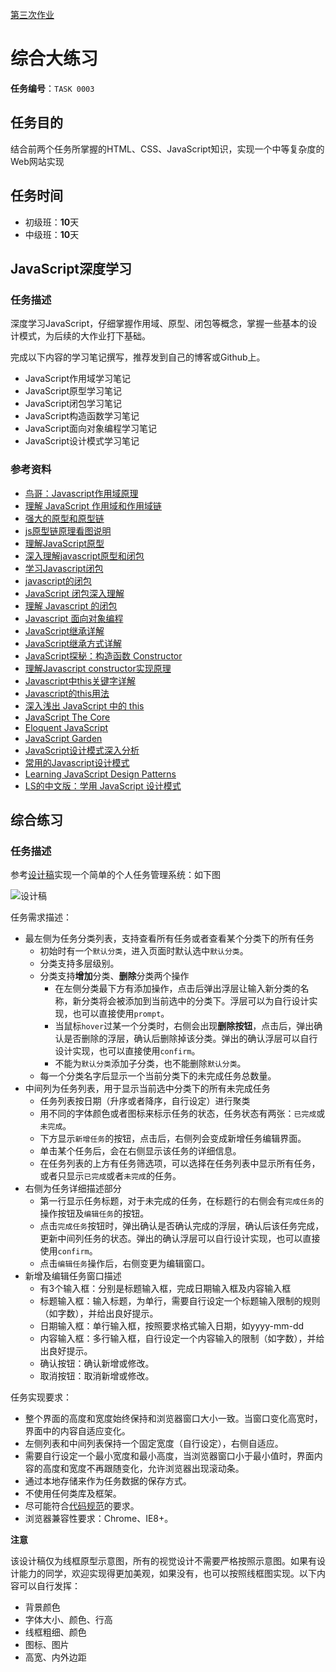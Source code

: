 [第三次作业](http://starkwang.github.io/IFE-Homework/task0003/work/starkwang/index.html)

# 综合大练习

**任务编号**：`TASK 0003`

## 任务目的

结合前两个任务所掌握的HTML、CSS、JavaScript知识，实现一个中等复杂度的Web网站实现

## 任务时间

- 初级班：**10**天
- 中级班：**10**天

## JavaScript深度学习

### 任务描述

深度学习JavaScript，仔细掌握作用域、原型、闭包等概念，掌握一些基本的设计模式，为后续的大作业打下基础。

完成以下内容的学习笔记撰写，推荐发到自己的博客或Github上。

* JavaScript作用域学习笔记
* JavaScript原型学习笔记
* JavaScript闭包学习笔记
* JavaScript构造函数学习笔记
* JavaScript面向对象编程学习笔记
* JavaScript设计模式学习笔记

### 参考资料

* [鸟哥：Javascript作用域原理](http://www.laruence.com/2009/05/28/863.html)
* [理解 JavaScript 作用域和作用域链](http://www.cnblogs.com/lhb25/archive/2011/09/06/javascript-scope-chain.html)
* [强大的原型和原型链](http://www.nowamagic.net/librarys/veda/detail/1648)
* [js原型链原理看图说明](http://www.jb51.net/article/30750.htm)
* [理解JavaScript原型](http://blog.jobbole.com/9648/)
* [深入理解javascript原型和闭包](http://www.cnblogs.com/wangfupeng1988/p/3977987.html)
* [学习Javascript闭包](http://www.ruanyifeng.com/blog/2009/08/learning_javascript_closures.html)
* [javascript的闭包](http://www.cnblogs.com/rubylouvre/archive/2009/07/24/1530074.html)
* [JavaScript 闭包深入理解](http://www.jb51.net/article/18303.htm)
* [理解 Javascript 的闭包](http://www.oschina.net/question/28_41112)
* [Javascript 面向对象编程](http://www.ruanyifeng.com/blog/2010/05/object-oriented_javascript_encapsulation.html)
* [JavaScript继承详解](http://www.cnblogs.com/sanshi/archive/2009/07/08/1519036.html)
* [JavaScript继承方式详解](http://segmentfault.com/a/1190000002440502)
* [JavaScript探秘：构造函数 Constructor](http://www.nowamagic.net/librarys/veda/detail/1642)
* [理解Javascript constructor实现原理](http://www.jb51.net/article/25027.htm)
* [Javascript中this关键字详解](http://www.cnblogs.com/justany/archive/2012/11/01/the_keyword_this_in_javascript.html)
* [Javascript的this用法](http://www.ruanyifeng.com/blog/2010/04/using_this_keyword_in_javascript.html)
* [深入浅出 JavaScript 中的 this](http://www.ibm.com/developerworks/cn/web/1207_wangqf_jsthis/index.html)
* [JavaScript The Core](http://dmitrysoshnikov.com/ecmascript/javascript-the-core/)
* [Eloquent JavaScript](http://eloquentjavascript.net/)
* [JavaScript Garden](http://bonsaiden.github.io/JavaScript-Garden/)
* [JavaScript设计模式深入分析](http://developer.51cto.com/art/201109/288650.htm)
* [常用的Javascript设计模式](http://blog.jobbole.com/29454/)
* [Learning JavaScript Design Patterns](http://addyosmani.com/resources/essentialjsdesignpatterns/book/)
* [LS的中文版：学用 JavaScript 设计模式](http://www.oschina.net/translate/learning-javascript-design-patterns)

## 综合练习

### 任务描述

参考[设计稿](img/design.png)实现一个简单的个人任务管理系统：如下图

![设计稿](img/design.jpg)

任务需求描述：

* 最左侧为任务分类列表，支持查看所有任务或者查看某个分类下的所有任务
    - 初始时有一个`默认分类`，进入页面时默认选中`默认分类`。
    - 分类支持多层级别。
    - 分类支持**增加**分类、**删除**分类两个操作
        - 在左侧分类最下方有添加操作，点击后弹出浮层让输入新分类的名称，新分类将会被添加到当前选中的分类下。浮层可以为自行设计实现，也可以直接使用`prompt`。
        - 当鼠标`hover`过某一个分类时，右侧会出现**删除按钮**，点击后，弹出确认是否删除的浮层，确认后删除掉该分类。弹出的确认浮层可以自行设计实现，也可以直接使用`confirm`。
        - 不能为`默认分类`添加子分类，也不能删除`默认分类`。
    * 每一个分类名字后显示一个当前分类下的未完成任务总数量。
* 中间列为任务列表，用于显示当前选中分类下的所有未完成任务
    - 任务列表按日期（升序或者降序，自行设定）进行聚类
    - 用不同的字体颜色或者图标来标示任务的状态，任务状态有两张：`已完成`或`未完成`。
    - 下方显示`新增任务`的按钮，点击后，右侧列会变成新增任务编辑界面。
    - 单击某个任务后，会在右侧显示该任务的详细信息。
    - 在任务列表的上方有任务筛选项，可以选择在任务列表中显示所有任务，或者只显示`已完成`或者`未完成`的任务。
* 右侧为任务详细描述部分
    - 第一行显示任务标题，对于未完成的任务，在标题行的右侧会有`完成任务`的操作按钮及`编辑任务`的按钮。
    - 点击`完成任务`按钮时，弹出确认是否确认完成的浮层，确认后该任务完成，更新中间列任务的状态。弹出的确认浮层可以自行设计实现，也可以直接使用`confirm`。
    - 点击`编辑任务`操作后，右侧变更为编辑窗口。
* 新增及编辑任务窗口描述
    - 有3个输入框：分别是标题输入框，完成日期输入框及内容输入框
    - 标题输入框：输入标题，为单行，需要自行设定一个标题输入限制的规则（如字数），并给出良好提示。
    - 日期输入框：单行输入框，按照要求格式输入日期，如yyyy-mm-dd
    - 内容输入框：多行输入框，自行设定一个内容输入的限制（如字数），并给出良好提示。
    - 确认按钮：确认新增或修改。
    - 取消按钮：取消新增或修改。

任务实现要求：

* 整个界面的高度和宽度始终保持和浏览器窗口大小一致。当窗口变化高宽时，界面中的内容自适应变化。
* 左侧列表和中间列表保持一个固定宽度（自行设定），右侧自适应。
* 需要自行设定一个最小宽度和最小高度，当浏览器窗口小于最小值时，界面内容的高度和宽度不再跟随变化，允许浏览器出现滚动条。
* 通过本地存储来作为任务数据的保存方式。
* 不使用任何类库及框架。
* 尽可能符合[代码规范](https://github.com/ecomfe/spec)的要求。
* 浏览器兼容性要求：Chrome、IE8+。

**注意**

该设计稿仅为线框原型示意图，所有的视觉设计不需要严格按照示意图。如果有设计能力的同学，欢迎实现得更加美观，如果没有，也可以按照线框图实现。以下内容可以自行发挥：

* 背景颜色
* 字体大小、颜色、行高
* 线框粗细、颜色
* 图标、图片
* 高宽、内外边距

